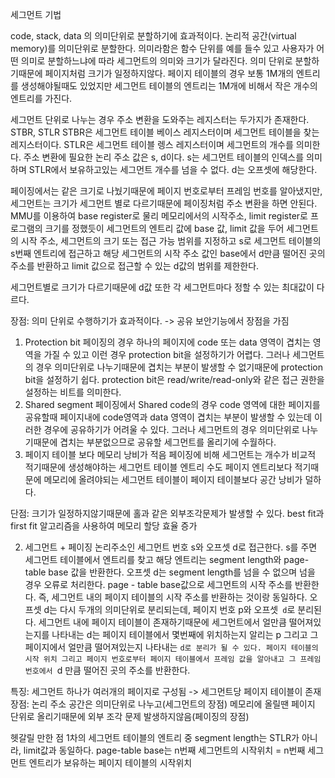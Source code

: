 세그먼트 기법

code, stack, data 의 의미단위로 분할하기에 효과적이다.
논리적 공간(virtual memory)를 의미단위로 분할한다. 의미라함은 함수 단위를 예를 들수 있고 사용자가 어떤 의미로 분할하느냐에 따라 세그먼트의
의미와 크기가 달라진다. 의미 단위로 분할하기때문에 페이지처럼 크기가 일정하지않다. 페이지 테이블의 경우 보통 1M개의 엔트리를 생성해야될때도
있었지만 세그먼트 테이블의 엔트리는 1M개에 비해서 작은 개수의 엔트리를 가진다.

세그먼트 단위로 나누는 경우 주소 변환을 도와주는 레지스터는 두가지가 존재한다. STBR, STLR
STBR은 세그먼트 테이블 베이스 레지스터이며 세그먼트 테이블을 찾는 레지스터이다.
STLR은 세그먼트 테이블 렝스 레지스터이며 세그먼트의 개수를 의미한다.
주소 변환에 필요한 논리 주소 값은 s, d이다. s는 세그먼트 테이블의 인덱스를 의미하며 STLR에서 보유하고있는 세그먼트 개수를 넘을 수 없다.
d는 오프셋에 해당한다.

페이징에서는 같은 크기로 나눴기때문에 페이지 번호로부터 프레임 번호를 알아냈지만, 세그먼트는 크기가 세그먼트 별로 다르기때문에 페이징처럼
주소 변환을 하면 안된다. MMU를 이용하여 base register로 물리 메모리에서의 시작주소, limit register로 프로그램의 크기를 정했듯이
세그먼트의 엔트리 값에 base 값, limit 값을 두어 세그먼트의 시작 주소, 세그먼트의 크기 또는 접근 가능 범위를 지정하고 
s로 세그먼트 테이블의 s번째 엔트리에 접근하고 해당 세그먼트의 시작 주소 값인 base에서 d만큼 떨어진 곳의 주소를 반환하고 limit 값으로 접근할 
수 있는 d값의 범위를 제한한다.

세그먼트별로 크기가 다르기때문에 d값 또한 각 세그먼트마다 정할 수 있는 최대값이 다르다.

장점: 의미 단위로 수행하기가 효과적이다. -> 공유 보안기능에서 장점을 가짐
1. Protection bit
페이징의 경우 하나의 페이지에 code 또는 data 영역이 겹치는 영역을 가질 수 있고 이런 경우 protection bit을 설정하기가 어렵다. 그러나 세그먼트의
경우 의미단위로 나누기때문에 겹치는 부분이 발생할 수 없기때문에 protection bit을 설정하기 쉽다. protection bit은 read/write/read-only와 같은
접근 권한을 설정하는 비트를 의미한다.
2. Shared segment
페이징에서 Shared code의 경우 code 영역에 대한 페이지를 공유할때 페이지내에 code영역과 data 영역이 겹치는 부분이 발생할 수 있는데
이러한 경우에 공유하기가 어려울 수 있다. 그러나 세그먼트의 경우  의미단위로 나누기때문에 겹치는 부분없으므로 공유할 세그먼트를 올리기에 
수월하다.
3. 페이지 테이블 보다 메모리 낭비가 적음
페이징에 비해 세그먼트는 개수가 비교적 적기때문에 생성해야하는 세그먼트 테이블 엔트리 수도 페이지 엔트리보다 적기때문에 메모리에 올려야되는
세그먼트 테이블이 페이지 테이블보다 공간 낭비가 덜하다.


단점: 크기가 일정하지않기때문에 홀과 같은 외부조각문제가 발생할 수 있다.
best fit과 first fit 알고리즘을 사용하여 메모리 할당 효율 증가



2. 세그먼트 + 페이징
논리주소인 세그먼트 번호 s와 오프셋 d로 접근한다.
s를 주면 세그먼트 테이블에서 엔트리를 찾고 해당 엔트리는 segment length와 page-table base 값을 반환한다.
오프셋 d는 segment length를 넘을 수 없으며 넘을 경우 오류로  처리한다. page - table base값으로 세그먼트의 시작 주소를 반환한다. 즉, 
세그먼트 내의 페이지 테이블의 시작 주소를 반환하는 것이랑 동일하다.
오프셋 d는 다시 두개의 의미단위로 분리되는데, 페이지 번호 p와 오프셋` d`로 분리된다.
세그먼트 내에 페이지 테이블이 존재하기때문에 세그먼트에서 얼만큼 떨어져있는지를 나타내는 d는 페이지 테이블에서 몇번째에 위치하는지 알리는 p
그리고 그 페이지에서 얼만큼 떨어져있는지 나타내는 `d로 분리가 될 수 있다.
페이지 테이블의 시작 위치 그리고 페이지 번호로부터 페이지 테이블에서 프레임 값을 알아내고 그 프레임 번호에서 `d 만큼 떨어진 곳의 주소를 반환한다.

특징: 세그먼트 하나가 여러개의 페이지로 구성됨 -> 세그먼트당 페이지 테이블이 존재
장점: 논리 주소 공간은 의미단위로 나누고(세그먼트의 장점) 메모리에 올릴땐 페이지 단위로 올리기때문에 외부 조각 문제 발생하지않음(페이징의 장점)

헷갈릴 만한 점 1차의 세그먼트 테이블의 엔트리 중 segment length는 STLR가 아니라, limit값과 동일하다.
page-table base는 n번째 세그먼트의 시작위치 = n번째 세그먼트 엔트리가 보유하는 페이지 테이블의 시작위치



